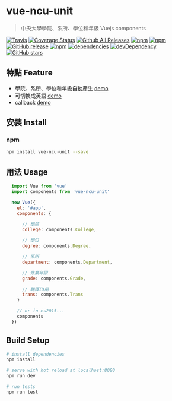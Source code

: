 # vue-ncu-unit

> 中央大學學院、系所、學位和年級 Vuejs components

[![Travis](https://img.shields.io/travis/yyc1217/vue-ncu-unit.svg)]()
[![Coverage Status](https://coveralls.io/repos/github/yyc1217/vue-ncu-unit/badge.svg?branch=master)](https://coveralls.io/github/yyc1217/vue-ncu-unit?branch=master)
[![Github All Releases](https://img.shields.io/github/downloads/yyc1217/vue-ncu-unit/total.svg)]()
[![npm](https://img.shields.io/npm/dt/vue-ncu-unit.svg)]()
[![npm](https://img.shields.io/npm/v/vue-ncu-unit.svg)]()
[![GitHub release](https://img.shields.io/github/release/yyc1217/vue-ncu-unit.svg)]()
[![npm](https://img.shields.io/npm/l/vue-ncu-unit.svg)]()
[![dependencies](https://david-dm.org/yyc1217/vue-ncu-unit.svg)](https://david-dm.org/yyc1217/vue-ncu-unit)
[![devDependency](https://david-dm.org/yyc1217/vue-ncu-unit/dev-status.svg)](https://david-dm.org/yyc1217/vue-ncu-unit#info=devDependencies)
[![GitHub stars](https://img.shields.io/github/stars/yyc1217/vue-ncu-unit.svg?style=social&label=Star)]()

## 特點 Feature
- 學院、系所、學位和年級自動產生 [demo](https://yyc1217.github.io/vue-ncu-unit/#篩選系所)
- 可切換成英語 [demo](https://yyc1217.github.io/vue-ncu-unit/#英語)
- callback [demo](https://yyc1217.github.io/vue-ncu-unit/#事件)

## 安裝 Install

### npm
```bash
npm install vue-ncu-unit --save
```

## 用法 Usage
```javascript
  import Vue from 'vue'
  import components from 'vue-ncu-unit'

  new Vue({
    el: '#app',
    components: {

      // 學院
      college: components.College,

      // 學位
      degree: components.Degree,

      // 系所
      department: components.Department,

      // 修業年限
      grade: components.Grade,

      // 轉譯ID用
      trans: components.Trans
    }

    // or in es2015...
    components
  })
```

## Build Setup

``` bash
# install dependencies
npm install

# serve with hot reload at localhost:8080
npm run dev

# run tests
npm run test
```
